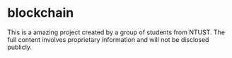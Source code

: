 # blockchain
This is a amazing project created by a group of students from NTUST.
The full content involves proprietary information and will not be disclosed publicly.

